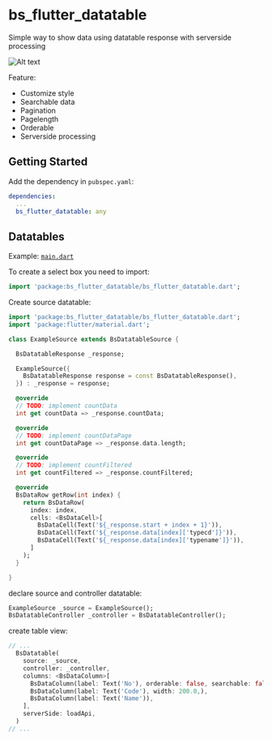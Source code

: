 # bs_flutter_datatable

Simple way to show data using datatable response with serverside processing

![Alt text](https://raw.githubusercontent.com/kholifanalfon/bs_flutter_datatable/main/screenshot/example.png "Datatables Example")

Feature:
- Customize style
- Searchable data
- Pagination
- Pagelength
- Orderable
- Serverside processing


## Getting Started

Add the dependency in `pubspec.yaml`:

```yaml
dependencies:
  ...
  bs_flutter_datatable: any
```

## Datatables
Example: [`main.dart`](https://github.com/kholifanalfon/bs_flutter_datatable/blob/main/example/lib/main.dart)

To create a select box you need to import:

```dart
import 'package:bs_flutter_datatable/bs_flutter_datatable.dart';
```

Create source datatable:
```dart
import 'package:bs_flutter_datatable/bs_flutter_datatable.dart';
import 'package:flutter/material.dart';

class ExampleSource extends BsDatatableSource {

  BsDatatableResponse _response;

  ExampleSource({
    BsDatatableResponse response = const BsDatatableResponse(),
  }) : _response = response;

  @override
  // TODO: implement countData
  int get countData => _response.countData;

  @override
  // TODO: implement countDataPage
  int get countDataPage => _response.data.length;

  @override
  // TODO: implement countFiltered
  int get countFiltered => _response.countFiltered;

  @override
  BsDataRow getRow(int index) {
    return BsDataRow(
      index: index,
      cells: <BsDataCell>[
        BsDataCell(Text('${_response.start + index + 1}')),
        BsDataCell(Text('${_response.data[index]['typecd']}')),
        BsDataCell(Text('${_response.data[index]['typename']}')),
      ]
    );
  }

}
```

declare source and controller datatable:

```dart
ExampleSource _source = ExampleSource();
BsDatatableController _controller = BsDatatableController();
```

create table view:

```dart
// ...
  BsDatatable(
    source: _source,
    controller: _controller,
    columns: <BsDataColumn>[
      BsDataColumn(label: Text('No'), orderable: false, searchable: false, width: 100.0),
      BsDataColumn(label: Text('Code'), width: 200.0,),
      BsDataColumn(label: Text('Name')),
    ],
    serverSide: loadApi,
  )
// ...
```